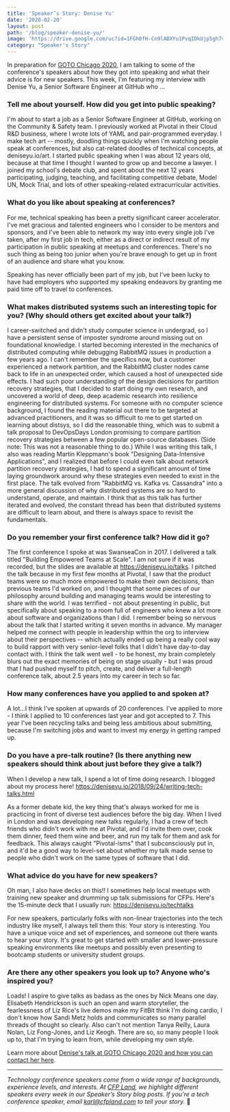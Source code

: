 ```yaml
---
title: 'Speaker’s Story: Denise Yu'
date: '2020-02-20'
layout: post
path: '/blog/speaker-denise-yu/'
image: 'https://drive.google.com/uc?id=1FGh0fH-Cn9lABXYu1PvqIDkUjp5gh7v-'
category: "Speaker's Story"
---
```


In preparation for [GOTO Chicago 2020](https://gotochgo.com/2020/), I am talking to some of the conference's speakers about
how they got into speaking and what their advice is for new speakers. This week, I'm featuring my interview with Denise Yu, a
Senior Software Engineer at GitHub who ...

<!--more-->

### Tell me about yourself. How did you get into public speaking?

I'm about to start a job as a Senior Software Engineer at GitHub, working on the Community & Safety team. I previously worked at Pivotal in their Cloud R&D business, where I wrote lots of YAML and pair-programmed everyday. I make tech art -- mostly, doodling things quickly when I'm watching people speak at conferences, but also cat-related doodles of technical concepts, at deniseyu.io/art. I started public speaking when I was about 12 years old, because at that time I thought I wanted to grow up and become a lawyer. I joined my school's debate club, and spent about the next 12 years participating, judging, teaching, and facilitating competitive debate, Model UN, Mock Trial, and lots of other speaking-related extracurricular activities.

### What do you like about speaking at conferences?

For me, technical speaking has been a pretty significant career accelerator. I've met gracious and talented engineers who I consider to be mentors and sponsors, and I've been able to network my way into every single job I've taken, after my first job in tech, either as a direct or indirect result of my participation in public speaking at meetups and conferences. There's no such thing as being too junior when you're brave enough to get up in front of an audience and share what you know.

Speaking has never officially been part of my job, but I've been lucky to have had employers who supported my speaking endeavors by granting me paid time off to travel to conferences.

### What makes distributed systems such an interesting topic for you? (Why should others get excited about your talk?)

I career-switched and didn't study computer science in undergrad, so I have a persistent sense of imposter syndrome around missing out on foundational knowledge. I started becoming interested in the mechanics of distributed computing while debugging RabbitMQ issues in production a few years ago. I can't remember the specifics now, but a customer experienced a network partition, and the RabbitMQ cluster nodes came back to life in an unexpected order, which caused a host of unexpected side effects. I had such poor understanding of the design decisions for partition recovery strategies, that I decided to start doing my own research, and uncovered a world of deep, deep academic research into resilience engineering for distributed systems. For someone with no computer science background, I found the reading material out there to be targeted at advanced practitioners, and it was so difficult to me to get started on learning about distsys, so I did the reasonable thing, which was to submit a talk proposal to DevOpsDays London promising to compare partition recovery strategies between a few popular open-source databases. (Side note: This was not a reasonable thing to do.) While I was writing this talk, I also was reading Martin Kleppmann's book "Designing Data-Intensive Applications", and I realized that before I could even talk about network partition recovery strategies, I had to spend a significant amount of time laying groundwork around why these strategies even needed to exist in the first place. The talk evolved from "RabbitMQ vs. Kafka vs. Cassandra" into a more general discussion of why distributed systems are so hard to understand, operate, and maintain. I think that as this talk has further iterated and evolved, the constant thread has been that distributed systems are difficult to learn about, and there is always space to revisit the fundamentals.

### Do you remember your first conference talk? How did it go?

The first conference I spoke at was SwanseaCon in 2017. I delivered a talk titled "Building Empowered Teams at Scale". I am not sure if it was recorded, but the slides are available at https://deniseyu.io/talks. I pitched the talk because in my first few months at Pivotal, I saw that the product teams were so much more empowered to make their own decisions, than previous teams I'd worked on, and I thought that some pieces of our philosophy around building and managing teams would be interesting to share with the world. I was terrified - not about presenting in public, but specifically about speaking to a room full of engineers who knew a lot more about software and organizations than I did. I remember being so nervous about the talk that I started writing it seven months in advance. My manager helped me connect with people in leadership within the org to interview about their perspectives -- which actually ended up being a really cool way to build rapport with very senior-level folks that I didn't have day-to-day contact with. I think the talk went well - to be honest, my brain completely blurs out the exact memories of being on stage usually - but I was proud that I had pushed myself to pitch, create, and deliver a full-length conference talk, about 2.5 years into my career in tech so far.

### How many conferences have you applied to and spoken at?

A lot...I think I've spoken at upwards of 20 conferences. I've applied to more - I think I applied to 10 conferences last year and got accepted to 7. This year I've been recycling talks and being less ambitious about submitting, because I'm switching jobs and want to invest my energy in getting ramped up.

### Do you have a pre-talk routine? (Is there anything new speakers should think about just before they give a talk?)

When I develop a new talk, I spend a lot of time doing research. I blogged about my process here! https://deniseyu.io/2018/09/24/writing-tech-talks.html

As a former debate kid, the key thing that's always worked for me is practicing in front of diverse test audiences before the big day. When I lived in London and was developing new talks regularly, I had a crew of tech friends who didn't work with me at Pivotal, and I'd invite them over, cook them dinner, feed them wine and beer, and run my talk for them and ask for feedback. This always caught "Pivotal-isms" that I subconsciously put in, and it'd be a good way to level-set about whether my talk made sense to people who didn't work on the same types of software that I did.

### What advice do you have for new speakers?

Oh man, I also have decks on this!! I sometimes help local meetups with training new speaker and drumming up talk submissions for CFPs. Here's the 15-minute deck that I usually run: https://deniseyu.io/techtalks

For new speakers, particularly folks with non-linear trajectories into the tech industry like myself, I always tell them this: Your story is interesting. You have a unique voice and set of experiences, and someone out there wants to hear your story. It's great to get started with smaller and lower-pressure speaking environments like meetups and possibly even presenting to bootcamp students or university student groups.

### Are there any other speakers you look up to? Anyone who's inspired you?

Loads! I aspire to give talks as badass as the ones by Nick Means one day. Elisabeth Hendrickson is such an open and warm storyteller, the fearlessness of Liz Rice's live demos make my FitBit think I'm doing cardio, I don't know how Sandi Metz holds and communicates so many parallel threads of thought so clearly. Also can't not mention Tanya Reilly, Laura Nolan, Liz Fong-Jones, and Liz Keogh. There are so, so many people I look up to, that I'm trying to learn from, while developing my own style.

Learn more about [Denise's talk at GOTO Chicago 2020 and how you can contact her here](https://gotochgo.com/2020/speakers/1312/denise-yu).

---

_Technology conference speakers come from a wide range of backgrounds, experience levels, and interests. At [CFP Land](https://www.cfpland.com/), we highlight different speakers every week in our Speaker’s Story blog posts. If you’re a tech conference speaker, email [karl@cfpland.com](mailto:karl@cfpland.com) to tell your story._ 💌
